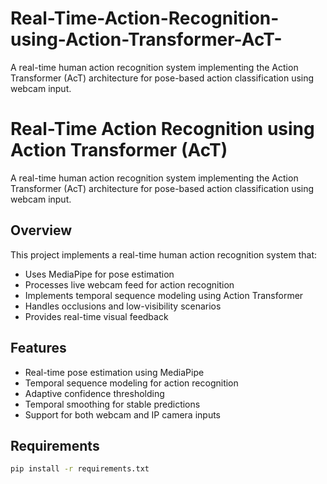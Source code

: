 # Real-Time-Action-Recognition-using-Action-Transformer-AcT-
A real-time human action recognition system implementing the Action Transformer (AcT) architecture for pose-based action classification using webcam input.
# Real-Time Action Recognition using Action Transformer (AcT)




A real-time human action recognition system implementing the Action Transformer (AcT) architecture for pose-based action classification using webcam input.






## Overview

This project implements a real-time human action recognition system that:
- Uses MediaPipe for pose estimation
- Processes live webcam feed for action recognition
- Implements temporal sequence modeling using Action Transformer
- Handles occlusions and low-visibility scenarios
- Provides real-time visual feedback

## Features

- Real-time pose estimation using MediaPipe
- Temporal sequence modeling for action recognition
- Adaptive confidence thresholding
- Temporal smoothing for stable predictions
- Support for both webcam and IP camera inputs

## Requirements

```bash
pip install -r requirements.txt


